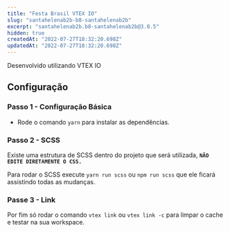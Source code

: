 ```yaml
---
title: "Festa Brasil VTEX IO"
slug: "santahelenab2b-b8-santahelenab2b"
excerpt: "santahelenab2b.b8-santahelenab2b@3.0.5"
hidden: true
createdAt: "2022-07-27T18:32:20.698Z"
updatedAt: "2022-07-27T18:32:20.698Z"
---
```

Desenvolvido utilizando VTEX IO

## Configuração

### **Passo 1 - Configuração Básica**

- Rode o comando `yarn` para instalar as dependências.

### **Passo 2 - SCSS**

Existe uma estrutura de SCSS dentro do projeto que será utilizada, **`NÃO EDITE DIRETAMENTE O CSS.`** 

Para rodar o SCSS execute `yarn run scss` ou `npm run scss` que ele ficará assistindo todas as mudanças.

### **Passe 3 - Link**

Por fim só rodar o comando `vtex link` ou `vtex link -c` para limpar o cache e testar na sua workspace.